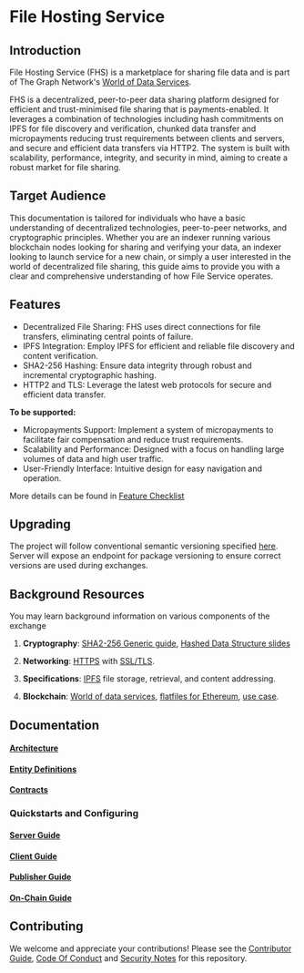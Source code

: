# File Hosting Service

## Introduction 

File Hosting Service (FHS) is a marketplace for sharing file data and is part of The Graph Network's [World of Data Services](https://forum.thegraph.com/t/gip-0042-a-world-of-data-services/3761).

FHS is a decentralized, peer-to-peer data sharing platform designed for efficient and trust-minimised file sharing that is payments-enabled. It leverages a combination of technologies including hash commitments on IPFS for file discovery and verification, chunked data transfer and micropayments reducing trust requirements between clients and servers, and secure and efficient data transfers via HTTP2. The system is built with scalability, performance, integrity, and security in mind, aiming to create a robust market for file sharing.

## Target Audience

This documentation is tailored for individuals who have a basic understanding of decentralized technologies, peer-to-peer networks, and cryptographic principles. Whether you are an indexer running various blockchain nodes looking for sharing and verifying your data, an indexer looking to launch service for a new chain, or simply a user interested in the world of decentralized file sharing, this guide aims to provide you with a clear and comprehensive understanding of how File Service operates.

## Features

- Decentralized File Sharing: FHS uses direct connections for file transfers, eliminating central points of failure.
- IPFS Integration: Employ IPFS for efficient and reliable file discovery and content verification.
- SHA2-256 Hashing: Ensure data integrity through robust and incremental cryptographic hashing.
- HTTP2 and TLS: Leverage the latest web protocols for secure and efficient data transfer.

**To be supported:**
- Micropayments Support: Implement a system of micropayments to facilitate fair compensation and reduce trust requirements.
- Scalability and Performance: Designed with a focus on handling large volumes of data and high user traffic.
- User-Friendly Interface: Intuitive design for easy navigation and operation.

More details can be found in [Feature Checklist](docs/feature_checklist.md)

## Upgrading

The project will follow conventional semantic versioning specified [here](https://semver.org/). Server will expose an endpoint for package versioning to ensure correct versions are used during exchanges. 

## Background Resources

You may learn background information on various components of the exchange

1. **Cryptography**: [SHA2-256 Generic guide](https://blog.boot.dev/cryptography/how-sha-2-works-step-by-step-sha-256/), [Hashed Data Structure slides](https://zoo.cs.yale.edu/classes/cs467/2020f/lectures/ln16.pdf)

2. **Networking**: [HTTPS](https://crypto.stanford.edu/cs142/lectures/http.html) with [SSL/TLS](https://cs249i.stanford.edu/lectures/Secure%20Internet%20Protocols.pdf).

3. **Specifications**: [IPFS](https://docs-ipfs-tech.ipns.dweb.link/) file storage, retrieval, and content addressing.

4. **Blockchain**: [World of data services](https://forum.thegraph.com/t/gip-0042-a-world-of-data-services/3761), [flatfiles for Ethereum](https://github.com/streamingfast/firehose-ethereum), [use case](https://eips.ethereum.org/EIPS/eip-4444).

## Documentation

#### [Architecture](docs/architecture.md)

#### [Entity Definitions](docs/manifest.md)

#### [Contracts](docs/contracts.md)

### Quickstarts and Configuring

#### [Server Guide](docs/server_guide.md)

#### [Client Guide](docs/client_guide.md)

#### [Publisher Guide](docs/publisher_guide.md)

#### [On-Chain Guide](docs/onchain_guide.md)

## Contributing

We welcome and appreciate your contributions! Please see the [Contributor Guide](/contributing.md), [Code Of Conduct](/code_of_conduct.md) and [Security Notes](/security.md) for this repository.
